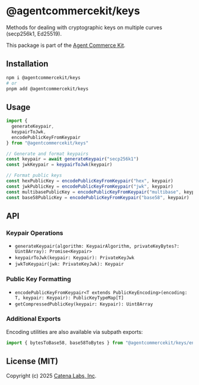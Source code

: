 # @agentcommercekit/keys

Methods for dealing with cryptographic keys on multiple curves (secp256k1, Ed25519).

This package is part of the [Agent Commerce Kit](https://www.agentcommercekit.com).

## Installation

```sh
npm i @agentcommercekit/keys
# or
pnpm add @agentcommercekit/keys
```

## Usage

```ts
import {
  generateKeypair,
  keypairToJwk,
  encodePublicKeyFromKeypair
} from "@agentcommercekit/keys"

// Generate and format keypairs
const keypair = await generateKeypair("secp256k1")
const jwkKeypair = keypairToJwk(keypair)

// Format public keys
const hexPublicKey = encodePublicKeyFromKeypair("hex", keypair)
const jwkPublicKey = encodePublicKeyFromKeypair("jwk", keypair)
const multibasePublicKey = encodePublicKeyFromKeypair("multibase", keypair)
const base58PublicKey = encodePublicKeyFromKeypair("base58", keypair)
```

## API

### Keypair Operations

- `generateKeypair(algorithm: KeypairAlgorithm, privateKeyBytes?: Uint8Array): Promise<Keypair>`
- `keypairToJwk(keypair: Keypair): PrivateKeyJwk`
- `jwkToKeypair(jwk: PrivateKeyJwk): Keypair`

### Public Key Formatting

- `encodePublicKeyFromKeypair<T extends PublicKeyEncoding>(encoding: T, keypair: Keypair): PublicKeyTypeMap[T]`
- `getCompressedPublicKey(keypair: Keypair): Uint8Array`

### Additional Exports

Encoding utilities are also available via subpath exports:

```ts
import { bytesToBase58, base58ToBytes } from "@agentcommercekit/keys/encoding"
```

## License (MIT)

Copyright (c) 2025 [Catena Labs, Inc](https://catenalabs.com).
